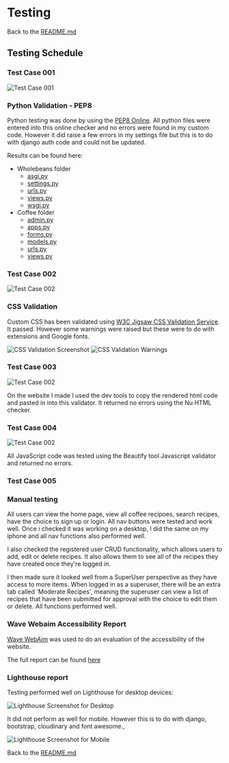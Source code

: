# Testing 

Back to the [README.md](README.md)

## Testing Schedule

### Test Case 001 
![Test Case 001](docs/tetsing/PEP8-validation.png)

### Python Validation - PEP8 

Python testing was done by using the [PEP8 Online](http://pep8online.com/). All python files were entered into this online checker and no errors were found in my custom code. However it did raise a few errors in my settings file but this is to do with django auth code and could not be updated. 

Results can be found here: 
* Wholebeans folder 
   * [asgi.py](docs/testing/PEP8-HS-asgi.png)
   * [settings.py](docs/testing/PEP8-HS-settings.png)
   * [urls.py](docs/testing/PEP8-HS-urls.png)
   * [views.py](docs/testing/PEP8-HS-views.png)
   * [wsgi.py](docs/testing/PEP8-HS-wsgi.png)
* Coffee folder 
   * [admin.py](docs/testing/PEP8-R-admin.png)
   * [apps.py](docs/testing/PEP8-R-apps.png)
   * [forms.py](docs/testing/PEP8-R-forms.png)
   * [models.py](docs/testing/PEP8-R-admin.png)
   * [urls.py](docs/testing/PEP8-R-admin.png)
   * [views.py](docs/testing/PEP8-R-admin.png)

### Test Case 002
![Test Case 002](docs/testing/css-validation.png)

### CSS Validation 

Custom CSS has been validated using [W3C Jigsaw CSS Validation Service](https://jigsaw.w3.org/css-validator/).
It passed. However some warnings were raised but these were to do with extensions and Google fonts. 

![CSS Validation Screenshot](docs/testing/css-validation-screenshot.png)
![CSS Validation Warnings](docs/testing/css-warnings.png)

### Test Case 003 
![Test Case 002](docs/testing/html-testing-report.png)

On the website I made I used the dev tools to copy the rendered html code and pasted in into this validator. It returned no errors using the Nu HTML checker.  

### Test Case 004 
![Test Case 002](docs/testing/js-testing-report.png)

All JavaScript code was tested using the Beautify tool Javascript validator and returned no errors. 

### Test Case 005

### Manual testing 

All users can view the home page, view all coffee recipoes, search recipes, have the choice to sign up or login. All nav buttons were tested and work well. Once i checked it was working on a desktop, I did the same on my iphone and all nav functions also performed well. 

I also checked the registered user CRUD functionality, which allows users to add, edit or delete recipes. It also allows them to see all of the recipes they have created once they're logged in. 

I then made sure it looked well from a SuperUser perspective as they have access to more items. When logged in as a superuser, there will be an extra tab called 'Moderate Recipes', meaning the superuser can view a list of recipes that have been submitted for approval with the choice to edit them or delete. All functions performed well. 

### Wave Webaim Accessibility Report 

[Wave WebAim](https://wave.webaim.org/) was used to do an evaluation of the accessibility of the website. 

The full report can be found [here](https://wave.webaim.org/report#/https:wholebeans.herokuapp.com/)

### Lighthouse report 

Testing performed well on Lighthouse for desktop devices: 

![Lighthouse Screenshot for Desktop](docs/testing/lighthouse1.png)

It did not perform as well for mobile. However this is to do with django, bootstrap, cloudinary and font awesome., 

![Lighthouse Screenshot for Mobile](docs/testing/lighthouse2.png)


Back to the [README.md](README.md)





